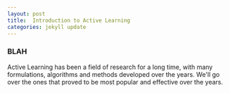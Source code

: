 ```yaml
---
layout: post
title:  Introduction to Active Learning
categories: jekyll update
---
```

### BLAH
Active Learning has been a field of research for a long time, with many formulations, algorithms and methods developed over the years. We'll go over the ones that proved to be most popular and effective over the years.
